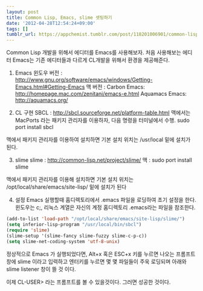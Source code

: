 ```yaml
---
layout: post
title: Common Lisp, Emacs, slime 셋팅하기
date: '2012-04-28T12:54:24+09:00'
tags: []
tumblr_url: https://appchemist.tumblr.com/post/118201006901/common-lisp-emacs-slime-ec858bed8c85ed9598eab
---
```

Common Lisp 개발을 위해서 에디터를 Emacs를 사용해보자.
처음 사용해보는 에디터 Emacs는 기존 에디터들과 다르게 CL개발을 위해서 환경을 제공해준다.

1. Emacs
윈도우 버전 : <a href="http://www.gnu.org/software/emacs/windows/Getting-Emacs.html#Getting-Emacs" target="_blank" class="broken_link">http://www.gnu.org/software/emacs/windows/Getting-Emacs.html#Getting-Emacs</a>
맥 버전 : Carbon Emacs: <a href="http://homepage.mac.com/zenitani/emacs-e.html" target="_blank" rel="nofollow">http://homepage.mac.com/zenitani/emacs-e.html</a>
Aquamacs Emacs: <a href="http://aquamacs.org/" target="_blank" rel="nofollow">http://aquamacs.org/</a>

2. CL 구현
SBCL : <a href="http://sbcl.sourceforge.net/platform-table.html" target="_blank" rel="nofollow">http://sbcl.sourceforge.net/platform-table.html</a>
맥에서는 MacPorts 라는 패키지 관리자를 이용하자, 다음 명령을 터미널에서 수행.
sudo port install sbcl

맥에서 패키지 관리자를 이용하여 설치하면 기본 설치 위치는
/usr/local 밑에 설치가 된다.

3. slime
slime : <a href="http://common-lisp.net/project/slime/" target="_blank" rel="nofollow">http://common-lisp.net/project/slime/</a>
맥 : sudo port install slime

맥에서 패키지 관리자를 이용해 설치하면 기본 설치 위치는
/opt/local/share/emacs/site-lisp/ 밑에 설치가 된다

4. 설정
Emacs 실행할때 홈디렉토리에서 .emacs 파일을 로딩하여 초기 설정을 한다.
윈도우는 c;, 리눅스 계열은 자신의 계정 홈디렉토리 .emacs라는 파일을 참조한다.


```lisp
(add-to-list 'load-path "/opt/local/share/emacs/site-lisp/slime/") 
(setq inferior-lisp-program "/usr/local/bin/sbcl") 
(require 'slime) 
(slime-setup '(slime-fancy slime-fuzzy slime-c-p-c)) 
(setq slime-net-coding-system 'utf-8-unix) 
```

정상적으로 Emacs 가 실행되었다면, Alt+x 혹은 ESC+x 키를 누르면 나오는 프롬프트창에 slime 이라고 입력하고 엔터키를 누르면 몇 몇 파일들이 주욱 로딩되며 아래와 slime listener 창이 뜰 것 이다.

이제 CL-USER> 라는 프롬프트를 볼 수 있을것이다.
그러면 성공한 것이다.